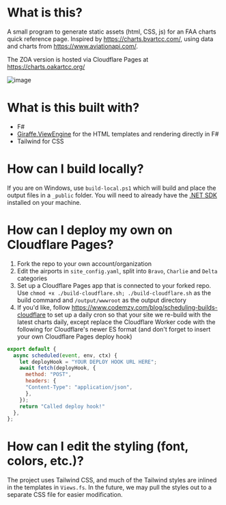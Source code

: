 # What is this?
A small program to generate static assets (html, CSS, js) for an FAA charts quick reference page. Inspired by https://charts.bvartcc.com/, using data and charts from https://www.aviationapi.com/.

The ZOA version is hosted via Cloudflare Pages at https://charts.oakartcc.org/

![image](https://github.com/vzoa/charts-site-generator/assets/34892440/f2d6875a-c1bd-4a7d-aa6a-3738c6316313)

# What is this built with?
* F#
* [Giraffe.ViewEngine](https://github.com/giraffe-fsharp/Giraffe.ViewEngine) for the HTML templates and rendering directly in F#
* Tailwind for CSS

# How can I build locally?
If you are on Windows, use `build-local.ps1` which will build and place the output files in a `_public` folder. You will need to already have the [.NET SDK](https://dotnet.microsoft.com/en-us/download/visual-studio-sdks) installed on your machine.

# How can I deploy my own on Cloudflare Pages?
1. Fork the repo to your own account/organization
2. Edit the airports in `site_config.yaml`, split into `Bravo`, `Charlie` and `Delta` categories
3. Set up a Cloudflare Pages app that is connected to your forked repo. Use `chmod +x ./build-cloudflare.sh; ./build-cloudflare.sh` as the build command and `/output/wwwroot` as the output directory
4. If you'd like, follow https://www.codemzy.com/blog/scheduling-builds-cloudflare to set up a daily cron so that your site we re-build with the latest charts daily, except replace the Cloudflare Worker code with the following for Cloudflare's newer ES format (and don't forget to insert your own Cloudflare Pages deploy hook)
```js
export default { 
  async scheduled(event, env, ctx) {
    let deployHook = "YOUR DEPLOY HOOK URL HERE";
    await fetch(deployHook, {
      method: "POST",
      headers: {
      "Content-Type": "application/json",
      },
    });
    return "Called deploy hook!"
  },
};
```

# How can I edit the styling (font, colors, etc.)?
The project uses Tailwind CSS, and much of the Tailwind styles are inlined in the templates in `Views.fs`. In the future, we may pull the styles out to a separate CSS file for easier modification.

